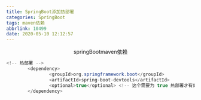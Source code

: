 ```yaml
---
title: SpringBoot添加热部署
categories: SpringBoot
tags: maven依赖
abbrlink: 10499
date: 2020-05-10 12:12:57
---
```


<center>springBootmaven依赖</center>

<!--more-->

```java
<!-- 热部署 -->
        <dependency>
			    <groupId>org.springframework.boot</groupId>
			    <artifactId>spring-boot-devtools</artifactId>
			    <optional>true</optional> <!-- 这个需要为 true 热部署才有效 -->
		</dependency>
```